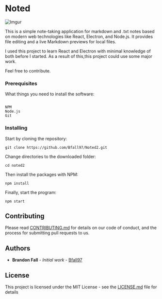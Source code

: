 # Noted

![Imgur](https://i.imgur.com/YpUunAP.png)

This is a simple note-taking application for markdown and .txt notes based on modern web technologies like React, Electron, and Node.js. It provides file editing and a live Markdown previews for local files. 


I used this project to learn React and Electron with minimal knowledge of both before I started. As a result of this,this project could use some major work. 

Feel free to contribute.


### Prerequisites

What things you need to install the software:

```

NPM
Node.js
Git

```

### Installing

Start by cloning the repository:

`git clone https://github.com/Bfall97/Noted2.git`

Change directories to the downloaded folder:

`cd noted2`

Then install the packages with NPM:

`npm install`

Finally, start the program:

`npm start`


## Contributing

Please read [CONTRIBUTING.md](https://gist.github.com/PurpleBooth/b24679402957c63ec426) for details on our code of conduct, and the process for submitting pull requests to us.


## Authors

* **Brandon Fall** - *Initial work* - [Bfall97](https://github.com/Bfall97)

<!-- See also the list of [contributors](https://github.com/your/project/contributors) who participated in this project. -->


## License

This project is licensed under the MIT License - see the [LICENSE.md](LICENSE.md) file for details